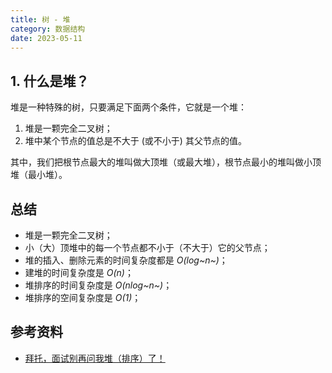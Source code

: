 ```yaml
---
title: 树 - 堆
category: 数据结构
date: 2023-05-11
---
```


## 1. 什么是堆？

堆是一种特殊的树，只要满足下面两个条件，它就是一个堆：

1. 堆是一颗完全二叉树；
2. 堆中某个节点的值总是不大于 (或不小于) 其父节点的值。

其中，我们把根节点最大的堆叫做大顶堆（或最大堆），根节点最小的堆叫做小顶堆（最小堆）。

## 总结

- 堆是一颗完全二叉树；
- 小（大）顶堆中的每一个节点都不小于（不大于）它的父节点；
- 堆的插入、删除元素的时间复杂度都是 *O(log~n~)*；
- 建堆的时间复杂度是 *O(n)*；
- 堆排序的时间复杂度是 *O(nlog~n~)*；
- 堆排序的空间复杂度是 *O(1)*；

## 参考资料

- [拜托，面试别再问我堆（排序）了！](https://www.cnblogs.com/tong-yuan/p/Heap.html)